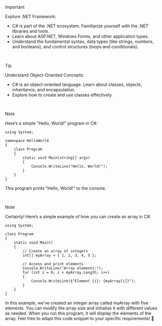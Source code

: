 > [!IMPORTANT]
> Explore .NET Framework:
> - C# is part of the .NET ecosystem. Familiarize yourself with the .NET libraries and tools.
> - Learn about ASP.NET, Windows Forms, and other application types.
> - Understand the fundamental syntax, data types (like strings, numbers, and booleans), and control structures (loops and conditionals).

<br>

> [!TIP]
> Understand Object-Oriented Concepts:
> - C# is an object-oriented language. Learn about classes, objects, inheritance, and encapsulation.
> - Explore how to create and use classes effectively.

<br>


> [!NOTE]
> Here’s a simple “Hello, World!” program in C#:

```
using System;

namespace HelloWorld
{
    class Program
    {
        static void Main(string[] args)
        {
            Console.WriteLine("Hello, World!");
        }
    }
}

```
This program prints “Hello, World!” to the console.

<br>

> [!NOTE]
> Certainly! Here’s a simple example of how you can create an array in C#:

```
using System;

class Program
{
    static void Main()
    {
        // Create an array of integers
        int[] myArray = { 1, 2, 3, 4, 5 };

        // Access and print elements
        Console.WriteLine("Array elements:");
        for (int i = 0; i < myArray.Length; i++)
        {
            Console.WriteLine($"Element {i}: {myArray[i]}");
        }
    }
}

```

In this example, we’ve created an integer array called myArray with five elements. You can modify the array size and initialize it with different values as needed.
When you run this program, it will display the elements of the array. Feel free to adapt this code snippet to your specific requirements! 🚀

